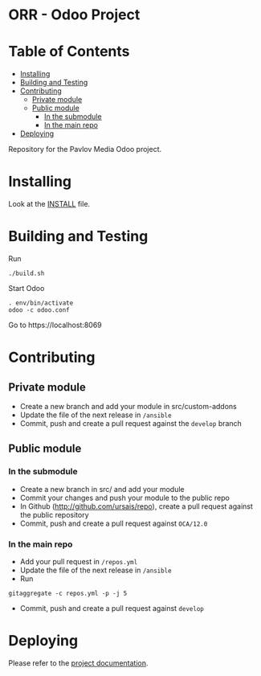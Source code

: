 # ORR - Odoo Project

# Table of Contents
* [Installing](#Installing)
* [Building and Testing](#Building-and-Testing)
* [Contributing](#Contributing)
	* [Private module](#Private-module)
	* [Public module](#Public-module)
		* [In the submodule](#In-the-submodule)
		* [In the main repo](#In-the-main-repo)
* [Deploying](#Deploying)


Repository for the Pavlov Media Odoo project.

# Installing

Look at the [INSTALL](./INSTALL.md) file.

# Building and Testing
Run
```shell script
./build.sh
```
Start Odoo
```shell script
. env/bin/activate
odoo -c odoo.conf
```
Go to https://localhost:8069

# Contributing

## Private module

* Create a new branch and add your module in src/custom-addons
* Update the file of the next release in `/ansible`
* Commit, push and create a pull request against the `develop` branch

## Public module

### In the submodule

* Create a new branch in src/<repo> and add your module
* Commit your changes and push your module to the public repo
* In Github (http://github.com/ursais/repo), create a pull request against the public repository
* Commit, push and create a pull request against `OCA/12.0`

### In the main repo

* Add your pull request in `/repos.yml`
* Update the file of the next release in `/ansible`
* Run
```shell script
gitaggregate -c repos.yml -p -j 5
```
* Commit, push and create a pull request against `develop`

# Deploying

Please refer to the [project documentation](https://wiki.opensourceintegrators.com/orr/index.php?title=Category:Releases).
